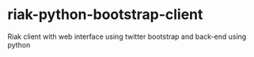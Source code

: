 riak-python-bootstrap-client
============================

Riak client with web interface using twitter bootstrap and back-end using python 